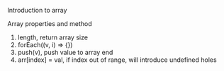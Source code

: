 Introduction to array

Array properties and method
1. length, return array size
2. forEach((v, i) => {})
3. push(v), push value to array end
4. arr[index] = val, if index out of range, will introduce undefined holes
